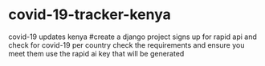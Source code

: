 # covid-19-tracker-kenya
covid-19 updates kenya
#create a django project
signs up for rapid api and check for covid-19 per country
check the requirements and ensure you meet them
use the rapid ai key that will be generated

